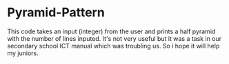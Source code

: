 # Pyramid-Pattern
This code takes an input (integer) from the user and prints a half pyramid with the number of lines inputed.  It's not very useful but it was a task in our secondary school ICT manual which was troubling us. So i hope it will help my juniors.

